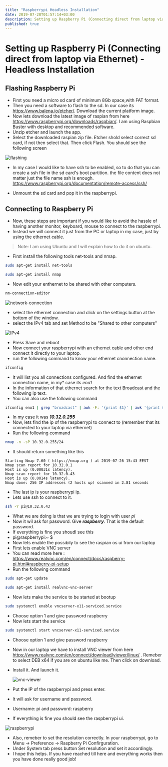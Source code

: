 ```yaml
---
title: "Raspberrypi Headless Installation"
date: 2019-07-28T01:57:14+03:00
description: Setting up Raspberry Pi (Connecting direct from laptop via Ethernet) - Headless Installation
published: true
---
```


# Setting up Raspberry Pi (Connecting direct from laptop via Ethernet) - Headless Installation


## Flashing Raspberry Pi
* First you need a micro sd card of minimum 8Gb space,with FAT format.
* Then you need a software to flash to the sd. In our case its https://www.balena.io/etcher/. Download the current platform image.
* Now lets download the latest image of raspian from here https://www.raspberrypi.org/downloads/raspbian/. I am using Raspbian Buster with desktop and recommended software.
* Unzip etcher and launch the app.
* Select the downloaded raspian zip file. Etcher shold select correct sd card, if not then select that. Then click Flash. You should see the following screen

![flashing](./flashing.png)

* In my case I would like to have ssh to be enabled, so to do that you can create a ssh file in the sd card's boot partition. the file content does not matter just the file name ssh is enough. https://www.raspberrypi.org/documentation/remote-access/ssh/

* Unmount the sd card and pop it in the raspberrypi.

## Connecting to Raspberry Pi
* Now, these steps are important if you would like to avoid the hassle of having another monitor, keyboard, mouse to connect to the raspberrypi. 
* Instead we will connect it just from the PC or laptop in my case, just by using the ethernet cable. 
> Note: I am using Ubuntu and I will explain how to do it on ubuntu.
* First install the following tools net-tools and nmap.

```bash
sudo apt-get install net-tools
```

```bash
sudo apt-get install nmap
```
* Now edit your enthernet to be shared with other computers.

```bash
nm-connection-editor
```

![network-connection](./network-connection.png)

* select the ethernet connection and click on the settings button at the bottom of the window.
* select the IPv4 tab and set Method to be "Shared to other computers"
 
![IPv4](./ipv4setting.png)

* Press Save and reboot
* Now connect your raspberrypi with an ethernet cable and other end connect it directly to your laptop.
* run the following command to know your ethernet cnonnection name.

```bash
ifconfig
``` 

* It will list you all connections configured. And find the ethernet connection name, in my* case its *eno1*
* In the information of that ethernet search for the text Broadcast and the following ip text.
* You can also use the following command

```bash
ifconfig eno1 | grep "broadcast" | awk -F: '{print $1}' | awk '{print $6}'
```

* In my case it was ***10.32.0.255***
* Now, lets find the ip of the raspberrypi to connect to (remember that its connected to your laptop via ethernet)
* Run the following command

```bash
nmap -n -sP 10.32.0.255/24
```

* It should return something like this

```
Starting Nmap 7.60 ( https://nmap.org ) at 2019-07-26 15:43 EEST
Nmap scan report for 10.32.0.1
Host is up (0.00031s latency).
Nmap scan report for 10.32.0.43
Host is up (0.0014s latency).
Nmap done: 256 IP addresses (2 hosts up) scanned in 2.81 seconds
```

* The last ip is your raspberrypi ip.
* Lets use ssh to connect to it.
```bash
ssh -Y pi@10.32.0.43
```

* What we are doing is that we are trying to login with user *pi*
* Now it wil ask for password. Give ***raspberry***. That is the default password.
* If everything is fine you shoudl see this 
* pi@raspberrypi:~ $ 
* Now lets enable the possibily to see the raspian os ui from our laptop
* First lets enable VNC server 
* You can read more here : https://www.realvnc.com/en/connect/docs/raspberry-pi.html#raspberry-pi-setup
* Run the following command

```bash 
sudo apt-get update
```

```bash
sudo apt-get install realvnc-vnc-server
```

* Now lets make the service to be started at bootup

```bash
sudo systemctl enable vncserver-x11-serviced.service
```

* Choose option 1 and give password raspberry
* Now lets start the service 

```bash
sudo systemctl start vncserver-x11-serviced.service
```

* Choose option 1 and give password raspberry
* Now in our laptop we have to install VNC viewer from here https://www.realvnc.com/en/connect/download/viewer/linux/ . Remeber to select DEB x64 if you are on ubuntu like me. Then click on download.
* Install it. And launch it.

  ![vnc-viewer](./vnc-viewer.png)

* Put the IP of the raspberrypi and press enter.
* It will ask for username and password. 
* Username: pi and password: raspberry
* If everything is fine you should see the raspberrypi ui.

![raspberrypi](./raspberry-ui.png)

* Also, remeber to set the resolution correctly. In your raspberrypi, go to Menu -> Preference -> Raspberry Pi Confirguration.
* Under System tab press button Set resolution and set it accordingly.
* I hope this helps. If you have reached till here and everything works then you have done really good job!